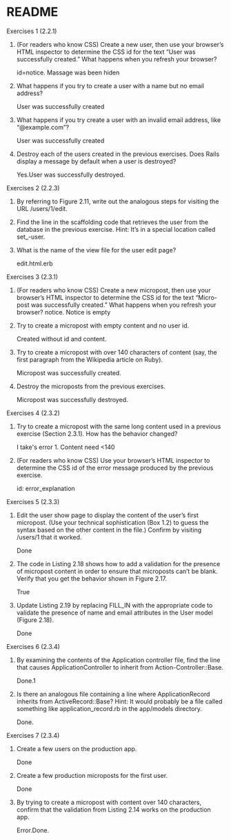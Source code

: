 # README
Exercises 1 (2.2.1)
1. (For readers who know CSS) Create a new user, then use your browser’s HTML inspector to determine the CSS id for the text “User was successfully created.” What happens when you refresh your browser?
    
    id=notice. Massage was been hiden
2. What happens if you try to create a user with a name but no email address?
    
    User was successfully created
3. What happens if you try create a user with an invalid email address, like “@example.com”?
    
    User was successfully created
4. Destroy each of the users created in the previous exercises. Does Rails display a message by default when a user is destroyed?
    
    Yes.User was successfully destroyed.
    
Exercises 2 (2.2.3)
1. By referring to Figure 2.11, write out the analogous steps for visiting the URL /users/1/edit.
    
	
2. Find the line in the scaffolding code that retrieves the user from the database in the previous exercise. Hint: It’s in a special location called set_-user.
	
	
3. What is the name of the view file for the user edit page?
    
    edit.html.erb
    
Exercises 3 (2.3.1)
1. (For readers who know CSS) Create a new micropost, then use your browser’s HTML inspector to determine the CSS id for the text “Micro-post was successfully created.” What happens when you refresh your browser?
    notice. Notice is empty
    
2. Try to create a micropost with empty content and no user id.
    
    Created without id and content.

3. Try to create a micropost with over 140 characters of content (say, the first paragraph from the Wikipedia article on Ruby).

   Micropost was successfully created.    
4. Destroy the microposts from the previous exercises.

    Micropost was successfully destroyed.

Exercises 4 (2.3.2)
1. Try to create a micropost with the same long content used in a previous exercise (Section 2.3.1). How has the behavior changed?

    I take's error 1. Content need <140
2. (For readers who know CSS) Use your browser’s HTML inspector to determine the CSS id of the error message produced by the previous exercise.
    
    id: error_explanation

Exercises 5 (2.3.3)
1. Edit the user show page to display the content of the user’s first micropost. (Use your technical sophistication (Box 1.2) to guess the syntax based on the other content in the file.) Confirm by visiting /users/1 that it worked.

   Done
2. The code in Listing 2.18 shows how to add a validation for the presence of micropost content in order to ensure that microposts can’t be blank. Verify that you get the behavior shown in Figure 2.17.

   True
3. Update Listing 2.19 by replacing FILL_IN with the appropriate code to validate the presence of name and email attributes in the User model (Figure 2.18).
   
   Done

Exercises 6 (2.3.4)
1. By examining the contents of the Application controller file, find the line that causes ApplicationController to inherit from Action-Controller::Base.

    Done.1
2. Is there an analogous file containing a line where ApplicationRecord inherits from ActiveRecord::Base? Hint: It would probably be a file called something like application_record.rb in the app/models directory.

    Done.
    
Exercises 7 (2.3.4)
1. Create a few users on the production app.

    Done
2. Create a few production microposts for the first user.

    Done
3. By trying to create a micropost with content over 140 characters, confirm that the validation from Listing 2.14 works on the production app.

    Error.Done.
    